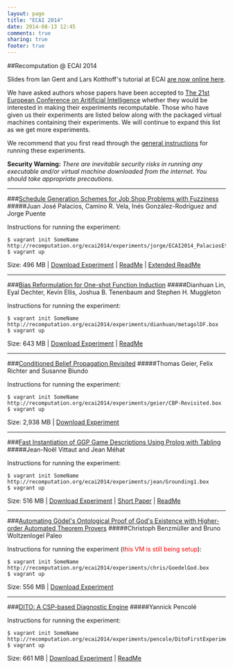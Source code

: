 ```yaml
---
layout: page
title: "ECAI 2014"
date: 2014-08-13 12:45
comments: true
sharing: true
footer: true
---
```


##Recomputation @ ECAI 2014

Slides from Ian Gent and Lars Kotthoff's tutorial at ECAI [are now online here](ECAI2014RecomputationTutorial.pdf).

We have asked authors whose papers have been accepted to [The 21st European Conference on Aritificial Intelligence](http://www.ecai2014.org/) whether they would be interested in making their experiments recomputable. Those who have given us their experiments are listed below along with the packaged virtual machines containing their experiments. We will continue to expand this list as we get more experiments.

We recommend that you first read through the [general instructions](/ecai2014/instructions.html) for running these experiments.

**Security Warning:** *There are inevitable security risks in running any executable and/or virtual machine downloaded from the internet. You should take appropriate precautions.*

----
###[Schedule Generation Schemes for Job Shop Problems with Fuzziness](http://ebooks.iospress.nl/volumearticle/37021)
#####Juan Jos&eacute; Palacios, Camino R. Vela, In&eacute;s Gonz&aacute;lez-Rodr&iacute;guez and  Jorge Puente

Instructions for running the experiment:

    $ vagrant init SomeName http://recomputation.org/ecai2014/experiments/jorge/ECAI2014_PalaciosEtal.box
    $ vagrant up

Size: 496 MB | [Download Experiment](/ecai2014/experiments/jorge/ECAI2014_PalaciosEtal.box) | [ReadMe](/ecai2014/experiments/jorge/readme_ECAI2014_PalaciosEtal.txt) | [Extended ReadMe](/ecai2014/experiments/jorge/extended_readme.txt)

----
###[Bias Reformulation for One-shot Function Induction](http://ebooks.iospress.nl/volumearticle/36994)
#####Dianhuan Lin, Eyal Dechter, Kevin Ellis, Joshua B. Tenenbaum and Stephen H. Muggleton

Instructions for running the experiment:

    $ vagrant init SomeName http://recomputation.org/ecai2014/experiments/dianhuan/metagolDF.box
    $ vagrant up

Size: 643 MB | [Download Experiment](/ecai2014/experiments/dianhuan/metagolDF.box) | [ReadMe](/ecai2014/experiments/dianhuan/README.txt)

----
###[Conditioned Belief Propagation Revisited](http://ebooks.iospress.nl/volumearticle/37095)
#####Thomas Geier, Felix Richter and Susanne Biundo

Instructions for running the experiment:

    $ vagrant init SomeName http://recomputation.org/ecai2014/experiments/geier/CBP-Revisited.box
    $ vagrant up

Size: 2,938 MB | [Download Experiment](/ecai2014/experiments/geier/CBP-Revisited.box)

----
###[Fast Instantiation of GGP Game Descriptions Using Prolog with Tabling](http://ebooks.iospress.nl/volumearticle/37150)
#####Jean-No&euml;l Vittaut and Jean M&eacute;hat

Instructions for running the experiment:

    $ vagrant init SomeName http://recomputation.org/ecai2014/experiments/jean/Grounding1.box
    $ vagrant up

Size: 516 MB | [Download Experiment](/ecai2014/experiments/jean/Grounding1.box) | [Short Paper](/ecai2014/experiments/jean/InstantiationVittaut2014-short.pdf) | [ReadMe](/ecai2014/experiments/jean/README.txt)

----
###[Automating G&ouml;del's Ontological Proof of God's Existence with Higher-order Automated Theorem Provers](http://ebooks.iospress.nl/volumearticle/36922)
#####Christoph Benzm&uuml;ller and Bruno Woltzenlogel Paleo

Instructions for running the experiment (<font color="red">this VM is still being setup</font>):

    $ vagrant init SomeName http://recomputation.org/ecai2014/experiments/chris/GoedelGod.box
    $ vagrant up

Size: 556 MB | [Download Experiment](/ecai2014/experiments/chris/GoedelGod.box)


----
###[DITO: A CSP-based Diagnostic Engine](http://ebooks.iospress.nl/volumearticle/37023)
#####Yannick Pencol&eacute;

Instructions for running the experiment:

    $ vagrant init SomeName http://recomputation.org/ecai2014/experiments/pencole/DitoFirstExperimentsOnC6288.box
    $ vagrant up

Size: 661 MB | [Download Experiment](/ecai2014/experiments/pencole/DitoFirstExperimentsOnC6288.box) | [ReadMe](/ecai2014/experiments/pencole/README.txt)




